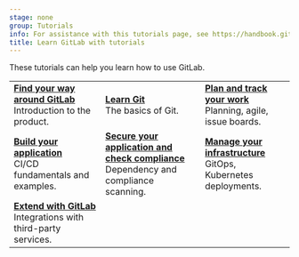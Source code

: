 ```yaml
---
stage: none
group: Tutorials
info: For assistance with this tutorials page, see https://handbook.gitlab.com/handbook/product/ux/technical-writing/#assignments-to-other-projects-and-subjects.
title: Learn GitLab with tutorials
---
```


These tutorials can help you learn how to use GitLab.

| | | |
|--|--|--|
| [**Find your way around GitLab**](gitlab_navigation.md)<br>Introduction to the product. | [**Learn Git**](learn_git.md)<br>The basics of Git. | [**Plan and track your work**](plan_and_track.md)<br>Planning, agile, issue boards. |
| [**Build your application**](build_application.md)<br>CI/CD fundamentals and examples. | [**Secure your application and check compliance**](secure_application.md)<br>Dependency and compliance scanning. | [**Manage your infrastructure**](infrastructure.md)<br>GitOps, Kubernetes deployments. |
| [**Extend with GitLab**](develop.md)<br>Integrations with third-party services. | | |
